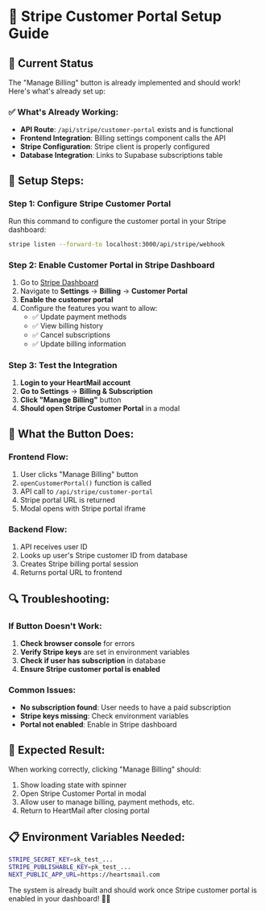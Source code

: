 # 🔧 Stripe Customer Portal Setup Guide

## 🎯 Current Status

The "Manage Billing" button is already implemented and should work! Here's what's already set up:

### ✅ **What's Already Working:**
- **API Route**: `/api/stripe/customer-portal` exists and is functional
- **Frontend Integration**: Billing settings component calls the API
- **Stripe Configuration**: Stripe client is properly configured
- **Database Integration**: Links to Supabase subscriptions table

## 🔧 **Setup Steps:**

### **Step 1: Configure Stripe Customer Portal**
Run this command to configure the customer portal in your Stripe dashboard:

```bash
stripe listen --forward-to localhost:3000/api/stripe/webhook
```

### **Step 2: Enable Customer Portal in Stripe Dashboard**
1. Go to [Stripe Dashboard](https://dashboard.stripe.com)
2. Navigate to **Settings** → **Billing** → **Customer Portal**
3. **Enable the customer portal**
4. Configure the features you want to allow:
   - ✅ Update payment methods
   - ✅ View billing history
   - ✅ Cancel subscriptions
   - ✅ Update billing information

### **Step 3: Test the Integration**
1. **Login to your HeartMail account**
2. **Go to Settings** → **Billing & Subscription**
3. **Click "Manage Billing"** button
4. **Should open Stripe Customer Portal** in a modal

## 🚀 **What the Button Does:**

### **Frontend Flow:**
1. User clicks "Manage Billing" button
2. `openCustomerPortal()` function is called
3. API call to `/api/stripe/customer-portal`
4. Stripe portal URL is returned
5. Modal opens with Stripe portal iframe

### **Backend Flow:**
1. API receives user ID
2. Looks up user's Stripe customer ID from database
3. Creates Stripe billing portal session
4. Returns portal URL to frontend

## 🔍 **Troubleshooting:**

### **If Button Doesn't Work:**
1. **Check browser console** for errors
2. **Verify Stripe keys** are set in environment variables
3. **Check if user has subscription** in database
4. **Ensure Stripe customer portal is enabled**

### **Common Issues:**
- **No subscription found**: User needs to have a paid subscription
- **Stripe keys missing**: Check environment variables
- **Portal not enabled**: Enable in Stripe dashboard

## 🎉 **Expected Result:**

When working correctly, clicking "Manage Billing" should:
1. Show loading state with spinner
2. Open Stripe Customer Portal in modal
3. Allow user to manage billing, payment methods, etc.
4. Return to HeartMail after closing portal

## 📋 **Environment Variables Needed:**

```bash
STRIPE_SECRET_KEY=sk_test_...
STRIPE_PUBLISHABLE_KEY=pk_test_...
NEXT_PUBLIC_APP_URL=https://heartsmail.com
```

The system is already built and should work once Stripe customer portal is enabled in your dashboard! 🚀💕

